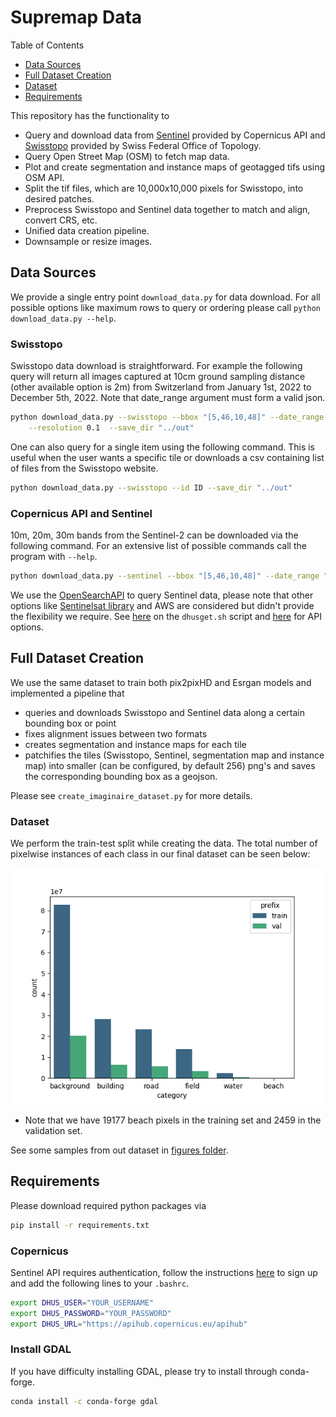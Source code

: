 # Supremap Data 
Table of Contents
- [Data Sources](#data-sources)
- [Full Dataset Creation](#full-dataset-creation)
- [Dataset](#dataset)
- [Requirements](#requirements)

This repository has the functionality to 
- Query and download data from [Sentinel](#copernicus-api-and-sentinel) provided by Copernicus API and [Swisstopo](#swisstopo) provided by Swiss Federal Office of Topology.
- Query Open Street Map (OSM) to fetch map data.
- Plot and create segmentation and instance maps of geotagged tifs using OSM API.
- Split the tif files, which are 10,000x10,000 pixels for Swisstopo, into desired patches.
- Preprocess Swisstopo and Sentinel data together to match and align, convert CRS, etc.
- Unified data creation pipeline.
- Downsample or resize images.

## Data Sources
We provide a single entry point `download_data.py` for data download. For all possible options like maximum rows to query or ordering please call `python download_data.py --help`.

### Swisstopo
Swisstopo data download is straightforward. For example the following query will return all images captured at 10cm ground sampling distance (other available option is 2m) from Switzerland from January 1st, 2022 to December 5th, 2022.
Note that date_range argument must form a valid json.
```bash
python download_data.py --swisstopo --bbox "[5,46,10,48]" --date_range "[\"2018-01-01\", \"2018-12-31\"]" \
    --resolution 0.1  --save_dir "../out"
```

One can also query for a single item using the following command. This is useful when the user wants a specific tile or downloads a csv containing list of files from the Swisstopo website.

```bash
python download_data.py --swisstopo --id ID --save_dir "../out"
```

### Copernicus API and Sentinel
10m, 20m, 30m bands from the Sentinel-2 can be downloaded via the following command. For an extensive list of possible commands call the program with `--help`.
```bash
python download_data.py --sentinel --bbox "[5,46,10,48]" --date_range "[\"2022-01-01\", \"2022-01-05\"]" --save_dir "../out"
```
We use the [OpenSearchAPI]((https://scihub.copernicus.eu/twiki/do/view/SciHubUserGuide/OpenSearchAPI)) to query Sentinel data, please note that other options like [Sentinelsat library](https://github.com/sentinelsat/sentinelsat) and AWS are considered but didn't provide the flexibility we require.
See [here](https://scihub.copernicus.eu/userguide/BatchScripting) on the `dhusget.sh` script and [here](https://scihub.copernicus.eu/twiki/do/view/SciHubUserGuide/OpenSearchAPI) for API options.

## Full Dataset Creation
We use the same dataset to train both pix2pixHD and Esrgan models and implemented a pipeline that 
- queries and downloads Swisstopo and Sentinel data along a certain bounding box or point
- fixes alignment issues between two formats
- creates segmentation and instance maps for each tile
- patchifies the tiles (Swisstopo, Sentinel, segmentation map and instance map) into smaller (can be configured, by default 256) png's and saves the corresponding bounding box as a geojson. 

Please see `create_imaginaire_dataset.py` for more details.

### Dataset
We perform the train-test split while creating the data. The total number of pixelwise instances of each class in our final dataset can be seen below:

![Dataset Pixelwise Category Count](figures/supremap_imaginaire_mini_dataset_v3_filtered_count.png)
* Note that we have 19177 beach pixels in the training set and 2459 in the validation set.

See some samples from out dataset in [figures folder](figures/data-samples/).


## Requirements
Please download required python packages via
```bash
pip install -r requirements.txt
```

### Copernicus
Sentinel API requires authentication, follow the instructions [here](https://scihub.copernicus.eu/userguide/SelfRegistration) to sign up and add the following lines to your `.bashrc`.
```bash
export DHUS_USER="YOUR_USERNAME"
export DHUS_PASSWORD="YOUR_PASSWORD"
export DHUS_URL="https://apihub.copernicus.eu/apihub"
```

### Install GDAL
If you have difficulty installing GDAL, please try to install through conda-forge.
```bash
conda install -c conda-forge gdal
```
